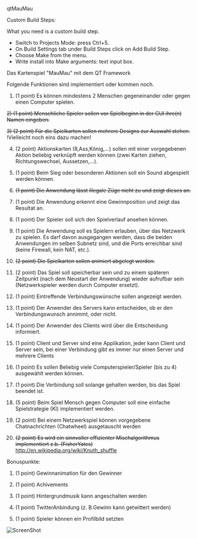qtMauMau


Custom Build Steps:

What you need is a custom build step.

   - Switch to Projects Mode: press Ctrl+5.
   - On Build Settings tab under Build Steps click on Add Build Step.
   - Choose Make from the menu.
   - Write install into Make arguments: text input box.



Das Kartenspiel "MauMau" mit dem QT Framework

Folgende Funktionen sind implementiert oder kommen noch.

1) (1 point) Es können mindestens 2 Menschen gegeneinander oder gegen einen Computer
spielen.

~~2) (1 point) Menschliche Spieler sollen vor Spielbeginn in der GUI ihre(n) Namen eingeben.~~

~~3) (2 point) Für die Spielkarten sollen mehrere Designs zur Auswahl stehen.~~ !Vielleicht noch eins dazu machen!

4) (2 point) Aktionskarten (8,Ass,König,...) sollen mit einer vorgegebenen Aktion beliebig
verknüpft werden können (zwei Karten ziehen, Richtungswechsel, Aussetzen,...).

5) (1 point) Beim Sieg oder besonderen Aktionen soll ein Sound abgespielt werden können.

6) ~~(1 point) Die Anwendung lässt illegale Züge nicht zu und zeigt dieses an.~~

7) (1 point) Die Anwendung erkennt eine Gewinnposition und zeigt das Resultat an.

8) (1 point) Der Spieler soll sich den Spielverlauf ansehen können.

9) (1 point) Die Anwendung soll es Spielern erlauben, über das Netzwerk zu spielen. Es
darf davon ausgegangen werden, dass die beiden Anwendungen im selben Subnetz
sind, und die Ports erreichbar sind (keine Firewall, kein NAT, etc.).

10) ~~(2 point) Die Spielkarten sollen animiert abgelegt werden.~~

11) (2 point) Das Spiel soll speicherbar sein und zu einem späteren Zeitpunkt (nach dem
Neustart der Anwendung) wieder aufrufbar sein (Netzwerkspieler werden durch
Computer ersetzt).

12) (1 point) Eintreffende Verbindungswünsche sollen angezeigt werden.

13) (1 point) Der Anwender des Servers kann entscheiden, ob er den Verbindungswunsch
annimmt, oder nicht.

14) (1 point) Der Anwender des Clients wird über die Entscheidung informiert.

15) (1 point) Client und Server sind eine Applikation, jeder kann Client und Server sein, bei
einer Verbindung gibt es immer nur einen Server und mehrere Clients

16) (1 point) Es sollen Beliebig viele Computerspieler/Spieler (bis zu 4) ausgewählt werden
können.

17) (1 point) Die Verbindung soll solange gehalten werden, bis das Spiel beendet ist.

18) (5 point) Beim Spiel Mensch gegen Computer soll eine einfache Spielstrategie (KI)
implementiert werden.

19) (2 point) Bei einem Netzwerkspiel können vorgegebene Chatnachrichten (Chatwheel)
ausgetauscht werden

20) ~~(2 point) Es wird ein sinnvoller effizienter Mischalgorithmus implementiert z.b.
(FisherYates)~~
http://en.wikipedia.org/wiki/Knuth_shuffle

Bonuspunkte:

1) (1 point) Gewinnanimation für den Gewinner

2) (1 point) Achivements

3) (1 point) Hintergrundmusik kann angeschalten werden

4) (1 point) TwitterAnbindung (z. B.Gewinn kann getwittert werden)

5) (1 point) Spieler können ein Profilbild setzten

![ScreenShot](https://raw.githubusercontent.com/pFriesch/qtMauMau/master/screenshot.png
)
